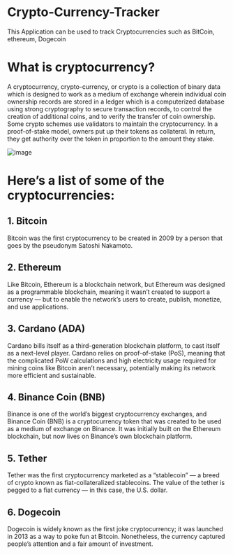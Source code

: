 # Crypto-Currency-Tracker
This Application can be used to track Cryptocurrencies such as BitCoin, ethereum, Dogecoin

# What is cryptocurrency?
A cryptocurrency, crypto-currency, or crypto is a collection of binary data which is designed to work as a medium of exchange wherein individual coin ownership records are stored in a ledger which is a computerized database using strong cryptography to secure transaction records, to control the creation of additional coins, and to verify the transfer of coin ownership. Some crypto schemes use validators to maintain the cryptocurrency. In a proof-of-stake model, owners put up their tokens as collateral. In return, they get authority over the token in proportion to the amount they stake.

![image](https://user-images.githubusercontent.com/68856803/137439295-f7c9c1ae-7513-4aa2-bc70-7f56f79b0a6e.png)

# Here’s a list of some of the cryptocurrencies:
## 1. Bitcoin

Bitcoin was the first cryptocurrency to be created in 2009 by a person that goes by the pseudonym Satoshi Nakamoto. 

## 2. Ethereum

Like Bitcoin, Ethereum is a blockchain network, but Ethereum was designed as a programmable blockchain, meaning it wasn’t created to support a currency — but to enable the network’s users to create, publish, monetize, and use applications.

## 3. Cardano (ADA)

Cardano bills itself as a third-generation blockchain platform, to cast itself as a next-level player. Cardano relies on proof-of-stake (PoS), meaning that the complicated PoW calculations and high electricity usage required for mining coins like Bitcoin aren’t necessary, potentially making its network more efficient and sustainable.

## 4. Binance Coin (BNB)

Binance is one of the world’s biggest cryptocurrency exchanges, and Binance Coin (BNB) is a cryptocurrency token that was created to be used as a medium of exchange on Binance. It was initially built on the Ethereum blockchain, but now lives on Binance’s own blockchain platform.

## 5. Tether

Tether was the first cryptocurrency marketed as a “stablecoin” — a breed of crypto known as fiat-collateralized stablecoins. The value of the tether is pegged to a fiat currency — in this case, the U.S. dollar.

## 6. Dogecoin

Dogecoin is widely known as the first joke cryptocurrency; it was launched in 2013 as a way to poke fun at Bitcoin. Nonetheless, the currency captured people’s attention and a fair amount of investment.

